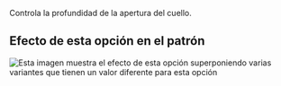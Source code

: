 Controla la profundidad de la apertura del cuello.

## Efecto de esta opción en el patrón

![Esta imagen muestra el efecto de esta opción superponiendo varias variantes que tienen un valor diferente para esta opción](teagan_necklinedepth_sample.svg "Efecto de esta opción en el patrón")
